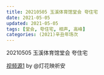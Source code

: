 ```yaml
---
title: 20210505 玉溪体育馆堂会 夸住宅
date: 2021-05-05
updated: 2021-05-05
tags: [堂会, 夸住宅, 相声, 高峰] 
categories: (2021)辛丑年场次 
---
```

20210505 玉溪体育馆堂会 夸住宅

[视频源1](https://m.weibo.cn/1950216183/4633617160732909) by @灯花映祈安